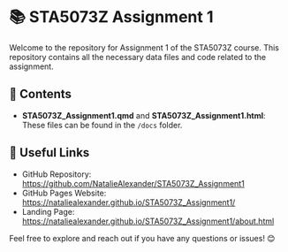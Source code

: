# 📚 STA5073Z Assignment 1

Welcome to the repository for Assignment 1 of the STA5073Z course. This repository contains all the necessary data files and code related to the assignment.

## 📂 Contents

- **STA5073Z_Assignment1.qmd** and **STA5073Z_Assignment1.html**: These files can be found in the `/docs` folder.

## 🔗 Useful Links

- GitHub Repository: https://github.com/NatalieAlexander/STA5073Z_Assignment1
- GitHub Pages Website: https://nataliealexander.github.io/STA5073Z_Assignment1/
- Landing Page: https://nataliealexander.github.io/STA5073Z_Assignment1/about.html
  
Feel free to explore and reach out if you have any questions or issues! 😊
